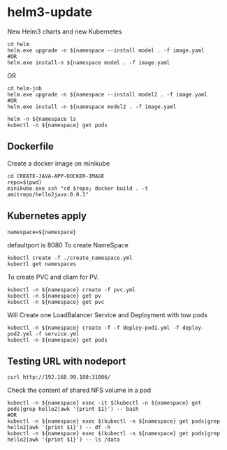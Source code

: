 # helm3-update
New Helm3 charts and new Kubernetes

```
cd helm
helm.exe upgrade -n ${namespace --install model . -f image.yaml
#OR
helm.exe install-n ${namespace model . -f image.yaml
```
OR
```
cd helm-job
helm.exe upgrade -n ${namespace --install model2 . -f image.yaml
#OR
helm.exe install -n ${namespace model2 . -f image.yaml
```

```
helm -n ${namespace ls
kubectl -n ${namespace} get pods
```

## Dockerfile
Create a docker image on minikube
```
cd CREATE-JAVA-APP-DOCKER-IMAGE
repo=$(pwd)
minikube.exe ssh "cd $repo; docker build . -t amitrepo/hello2java:0.0.1"
```


## Kubernetes apply
```
namespace=${namespace}
```

defaultport is 8080
To create NameSpace
```
kubectl create -f ./create_namespace.yml
kubectl get namespaces
```

To create PVC and cliam for PV.
```
kubectl -n ${namespace} create -f pvc.yml
kubectl -n ${namespace} get pv
kubectl -n ${namespace} get pvc
```

Will Create one LoadBalancer Service and Deployment with tow pods
```
kubectl -n ${namespace} create -f -f deploy-pod1.yml -f deploy-pod2.yml -f service.yml
kubectl -n ${namespace} get pods
```

## Testing URL with nodeport
```
curl http://192.168.99.100:31006/
```

Check the content of shared NFS volume in a pod
```
kubectl -n ${namespace} exec -it $(kubectl -n ${namespace} get pods|grep hello2|awk '{print $1}') -- bash
#OR
kubectl -n ${namespace} exec $(kubectl -n ${namespace} get pods|grep hello2|awk '{print $1}') -- df -h
kubectl -n ${namespace} exec $(kubectl -n ${namespace} get pods|grep hello2|awk '{print $1}') -- ls /data
```
